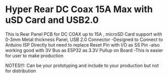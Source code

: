 # Hyper Rear DC Coax 15A Max with uSD Card and USB2.0 
This is Rear Panel PCB  for DC COAX up to 15A , microSD Card support with 0-3mm Metal thickness Panel, USB 2.0 Connector 
-Designed to Connect to Arduino ISP Directly but need to replace Reset Pin with I/O as SS Pin
-also working good with 3V Bus as ESP32 as 3.3V Pullup on Board
-This is easier for user to make production 


NOTES!!!: Can be your prototyping and include to your production but not for distribution
